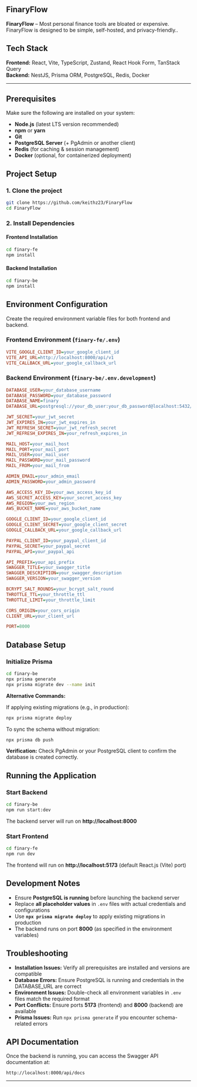 ## FinaryFlow

**FinaryFlow** – Most personal finance tools are bloated or expensive. FinaryFlow is designed to be simple, self-hosted, and privacy-friendly..

## Tech Stack

**Frontend:** React, Vite, TypeScript, Zustand, React Hook Form, TanStack Query  
**Backend:** NestJS, Prisma ORM, PostgreSQL, Redis, Docker

---

## Prerequisites

Make sure the following are installed on your system:

- **Node.js** (latest LTS version recommended)
- **npm** or **yarn**
- **Git**
- **PostgreSQL Server** (+ PgAdmin or another client)
- **Redis** (for caching & session management)
- **Docker** (optional, for containerized deployment)

## Project Setup

### 1. Clone the project
```bash
git clone https://github.com/keithz23/FinaryFlow
cd FinaryFlow
```

### 2. Install Dependencies

#### **Frontend Installation**
```bash
cd finary-fe
npm install
```

#### **Backend Installation**
```bash
cd finary-be
npm install
```

## Environment Configuration

Create the required environment variable files for both frontend and backend.

### **Frontend Environment (`finary-fe/.env`)**
```ini
VITE_GOOGLE_CLIENT_ID=your_google_client_id
VITE_API_URL=http://localhost:8000/api/v1
VITE_CALLBACK_URL=your_google_callback_url
```

### **Backend Environment (`finary-be/.env.development`)**
```ini
DATABASE_USER=your_database_username
DATABASE_PASSWORD=your_database_password
DATABASE_NAME=finary
DATABASE_URL=postgresql://your_db_user:your_db_password@localhost:5432/finary

JWT_SECRET=your_jwt_secret
JWT_EXPIRES_IN=your_jwt_expires_in
JWT_REFRESH_SECRET=your_jwt_refresh_secret
JWT_REFRESH_EXPIRES_IN=your_refresh_expires_in

MAIL_HOST=your_mail_host
MAIL_PORT=your_mail_port
MAIL_USER=your_mail_user
MAIL_PASSWORD=your_mail_password
MAIL_FROM=your_mail_from

ADMIN_EMAIL=your_admin_email
ADMIN_PASSWORD=your_admin_password

AWS_ACCESS_KEY_ID=your_aws_access_key_id
AWS_SECRET_ACCESS_KEY=your_secret_access_key
AWS_REGION=your_aws_region
AWS_BUCKET_NAME=your_aws_bucket_name

GOOGLE_CLIENT_ID=your_google_client_id
GOOGLE_CLIENT_SECRET=your_google_client_secret
GOOGLE_CALLBACK_URL=your_google_callback_url

PAYPAL_CLIENT_ID=your_paypal_client_id
PAYPAL_SECRET=your_paypal_secret
PAYPAL_API=your_paypal_api

API_PREFIX=your_api_prefix
SWAGGER_TITLE=your_swagger_title
SWAGGER_DESCRIPTION=your_swagger_description
SWAGGER_VERSION=your_swagger_version

BCRYPT_SALT_ROUNDS=your_bcrypt_salt_round
THROTTLE_TTL=your_throttle_ttl
THROTTLE_LIMIT=your_throttle_limit

CORS_ORIGIN=your_cors_origin
CLIENT_URL=your_client_url

PORT=8000
```

## Database Setup

### **Initialize Prisma**
```bash
cd finary-be
npx prisma generate
npx prisma migrate dev --name init
```

**Alternative Commands:**

If applying existing migrations (e.g., in production):
```bash
npx prisma migrate deploy
```

To sync the schema without migration:
```bash
npx prisma db push
```

**Verification:** Check PgAdmin or your PostgreSQL client to confirm the database is created correctly.

## Running the Application

### **Start Backend**
```bash
cd finary-be
npm run start:dev
```
The backend server will run on **http://localhost:8000**

### **Start Frontend**
```bash
cd finary-fe
npm run dev
```
The frontend will run on **http://localhost:5173** (default React.js (Vite) port)

## Development Notes

- Ensure **PostgreSQL is running** before launching the backend server
- Replace **all placeholder values** in `.env` files with actual credentials and configurations
- Use **`npx prisma migrate deploy`** to apply existing migrations in production
- The backend runs on port **8000** (as specified in the environment variables)

## Troubleshooting

- **Installation Issues:** Verify all prerequisites are installed and versions are compatible
- **Database Errors:** Ensure PostgreSQL is running and credentials in the DATABASE_URL are correct
- **Environment Issues:** Double-check all environment variables in `.env` files match the required format
- **Port Conflicts:** Ensure ports **5173** (frontend) and **8000** (backend) are available
- **Prisma Issues:** Run `npx prisma generate` if you encounter schema-related errors

## API Documentation

Once the backend is running, you can access the Swagger API documentation at:
```
http://localhost:8000/api/docs
```

---
